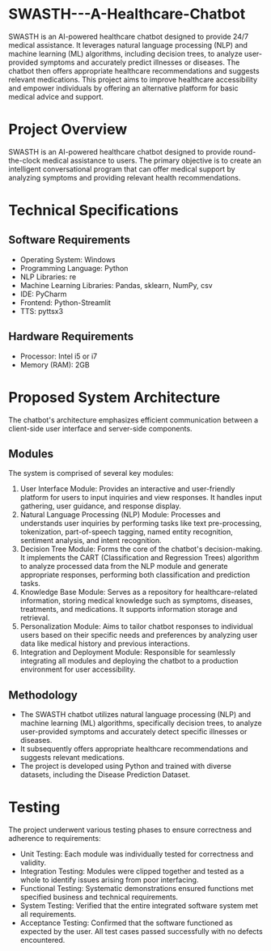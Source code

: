 # SWASTH---A-Healthcare-Chatbot
SWASTH is an AI-powered healthcare chatbot designed to provide 24/7 medical assistance. It leverages natural language processing (NLP) and machine learning (ML) algorithms, including decision trees, to analyze user-provided symptoms and accurately predict illnesses or diseases. The chatbot then offers appropriate healthcare recommendations and suggests relevant medications. This project aims to improve healthcare accessibility and empower individuals by offering an alternative platform for basic medical advice and support.
# Project Overview
SWASTH is an AI-powered healthcare chatbot designed to provide round-the-clock medical assistance to users. The primary objective is to create an intelligent conversational program that can offer medical support by analyzing symptoms and providing relevant health recommendations. 
# Technical Specifications
## Software Requirements
*	Operating System: Windows 
*	Programming Language: Python 
*	NLP Libraries: re 
*	Machine Learning Libraries: Pandas, sklearn, NumPy, csv 
*	IDE: PyCharm 
*	Frontend: Python-Streamlit 
*	TTS: pyttsx3 
## Hardware Requirements
*	Processor: Intel i5 or i7 
*	Memory (RAM): 2GB 
# Proposed System Architecture
The chatbot's architecture emphasizes efficient communication between a client-side user interface and server-side components. 
## Modules
The system is comprised of several key modules:
1.	User Interface Module: Provides an interactive and user-friendly platform for users to input inquiries and view responses. It handles input gathering, user guidance, and response display. 
2.	Natural Language Processing (NLP) Module: Processes and understands user inquiries by performing tasks like text pre-processing, tokenization, part-of-speech tagging, named entity recognition, sentiment analysis, and intent recognition. 
3.	Decision Tree Module: Forms the core of the chatbot's decision-making. It implements the CART (Classification and Regression Trees) algorithm to analyze processed data from the NLP module and generate appropriate responses, performing both classification and prediction tasks. 
4.	Knowledge Base Module: Serves as a repository for healthcare-related information, storing medical knowledge such as symptoms, diseases, treatments, and medications. It supports information storage and retrieval. 
5.	Personalization Module: Aims to tailor chatbot responses to individual users based on their specific needs and preferences by analyzing user data like medical history and previous interactions. 
6.	Integration and Deployment Module: Responsible for seamlessly integrating all modules and deploying the chatbot to a production environment for user accessibility. 
## Methodology
* The SWASTH chatbot utilizes natural language processing (NLP) and machine learning (ML) algorithms, specifically decision trees, to analyze user-provided symptoms and accurately detect specific illnesses or diseases.
* It subsequently offers appropriate healthcare recommendations and suggests relevant medications.
* The project is developed using Python and trained with diverse datasets, including the Disease Prediction Dataset.
# Testing
The project underwent various testing phases to ensure correctness and adherence to requirements:
*	Unit Testing: Each module was individually tested for correctness and validity. 
*	Integration Testing: Modules were clipped together and tested as a whole to identify issues arising from poor interfacing. 
*	Functional Testing: Systematic demonstrations ensured functions met specified business and technical requirements. 
*	System Testing: Verified that the entire integrated software system met all requirements. 
*	Acceptance Testing: Confirmed that the software functioned as expected by the user. 
All test cases passed successfully with no defects encountered.
